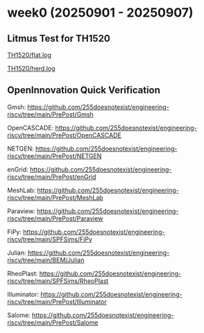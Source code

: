 # week0 (20250901 - 20250907)

## Litmus Test for TH1520

[TH1520/flat.log](TH1520/flat.log)

[TH1520/herd.log](TH1520/herd.log)

## OpenInnovation Quick Verification

Gmsh: https://github.com/255doesnotexist/engineering-riscv/tree/main/PrePost/Gmsh

OpenCASCADE: https://github.com/255doesnotexist/engineering-riscv/tree/main/PrePost/OpenCASCADE

NETGEN: https://github.com/255doesnotexist/engineering-riscv/tree/main/PrePost/NETGEN

enGrid: https://github.com/255doesnotexist/engineering-riscv/tree/main/PrePost/enGrid

MeshLab: https://github.com/255doesnotexist/engineering-riscv/tree/main/PrePost/MeshLab

Paraview: https://github.com/255doesnotexist/engineering-riscv/tree/main/PrePost/Paraview

FiPy: https://github.com/255doesnotexist/engineering-riscv/tree/main/SPFSims/FiPy

Julian: https://github.com/255doesnotexist/engineering-riscv/tree/main/BEM/Julian

RheoPlast: https://github.com/255doesnotexist/engineering-riscv/tree/main/SPFSims/RheoPlast

Illuminator: https://github.com/255doesnotexist/engineering-riscv/tree/main/PrePost/Illuminator

Salome: https://github.com/255doesnotexist/engineering-riscv/tree/main/PrePost/Salome
